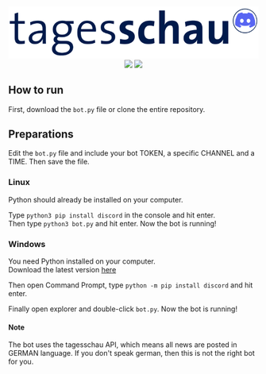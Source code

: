 <p align="center">
  <img src="/logo2.png">
  <img src="https://img.shields.io/badge/Made%20with-Python-1f425f.svg?style=plastic&logo=python&color=3c7cae&labelColor=ffd841&logoColor=3c7cae">
  <img src="https://img.shields.io/badge/version-1.0.-blue.svg?style=plastic&logo=GitHub&color=ff5500&label=Version">
</p>

## How to run

First, download the `bot.py` file or clone the entire repository.

## Preparations

Edit the `bot.py` file and include your bot TOKEN, a specific CHANNEL and a TIME.
Then save the file.

### Linux 
Python should already be installed on your computer. 

Type `python3 pip install discord` in the console and hit enter. \
Then type `python3 bot.py` and hit enter. Now the bot is running!

### Windows
You need Python installed on your computer. \
Download the latest version [here](https://www.python.org/downloads/) 

Then open Command Prompt, type `python -m pip install discord` and hit enter. 

Finally open explorer and double-click `bot.py`. Now the bot is running!

#### Note

The bot uses the tagesschau API, which means all news are posted in GERMAN language.
If you don't speak german, then this is not the right bot for you.
